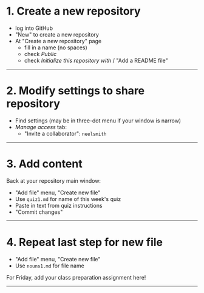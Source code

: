 
# 1. Create  a new repository

- log into GitHub
- "New" to create a new repository
- At "Create a new repository" page
    - fill in a name (no spaces)
    - check *Public*
    - check *Initialize this repository with* / "Add a README file"



---

# 2. Modify settings to share repository


- Find settings (may be in three-dot menu if your window is narrow)
- *Manage access* tab: 
    - "Invite a collaborator": `neelsmith`

---

#  3. Add content

Back at your repository main window:

- "Add file" menu, "Create new file"
-  Use `quiz1.md` for name of this week's quiz
-  Paste in text from quiz instructions
- "Commit changes"

---


# 4. Repeat last step for new file



- "Add file" menu, "Create new file"
-  Use `nouns1.md` for file name


For Friday, add your class preparation assignment here!

---
